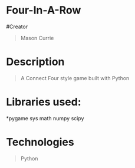 # Four-In-A-Row
#Creator
> Mason Currie
# Description
> A Connect Four style game built with Python
# Libraries used:
 *pygame
 sys
 math
 numpy
 scipy
 
 # Technologies
 > Python
